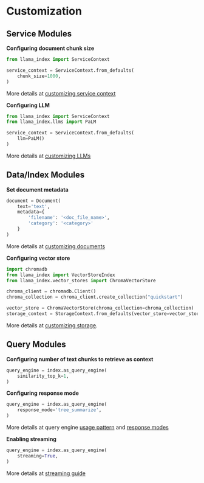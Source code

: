 # Customization

## Service Modules
**Configuring document chunk size**
```python
from llama_index import ServiceContext

service_context = ServiceContext.from_defaults(
    chunk_size=1000,
)
```

More details at [customizing service context](/how_to/customization/service_context.md)

**Configuring LLM**
```python
from llama_index import ServiceContext
from llama_index.llms import PaLM

service_context = ServiceContext.from_defaults(
    llm=PaLM()
)
```

More details at [customizing LLMs](/how_to/customization/custom_llms.md)

## Data/Index Modules
**Set document metadata**
```python
document = Document(
    text='text', 
    metadata={
        'filename': '<doc_file_name>', 
        'category': '<category>'
    }
)
```
More details at [customizing documents](/how_to/customization/custom_documents.md)

**Configuring vector store**
```python
import chromadb
from llama_index import VectorStoreIndex
from llama_index.vector_stores import ChromaVectorStore

chroma_client = chromadb.Client()
chroma_collection = chroma_client.create_collection("quickstart")

vector_store = ChromaVectorStore(chroma_collection=chroma_collection)
storage_context = StorageContext.from_defaults(vector_store=vector_store)
```

More details at [customizing storage](/how_to/storage/customization.md).

## Query Modules
**Configuring number of text chunks to retrieve as context**
```python
query_engine = index.as_query_engine(
    similarity_top_k=1,
)
```

**Configuring response mode**
```python
query_engine = index.as_query_engine(
    response_mode='tree_summarize',
)
```
 
More details at query engine [usage pattern](/how_to/query_engine/usage_pattern.md) and [response modes](/how_to/query_engine/response_modes.md)

**Enabling streaming**
```python
query_engine = index.as_query_engine(
    streaming=True,
)
```

More details at [streaming guide](/how_to/customization/streaming.md)